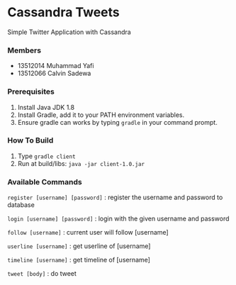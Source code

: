 # Cassandra Tweets

Simple Twitter Application with Cassandra

### Members

- 13512014 Muhammad Yafi
- 13512066 Calvin Sadewa

### Prerequisites

1. Install Java JDK 1.8
2. Install Gradle, add it to your PATH environment variables.
3. Ensure gradle can works by typing `gradle` in your command prompt.

### How To Build

1. Type `gradle client`
2. Run at build/libs: `java -jar client-1.0.jar`


### Available Commands

`register [username] [password]` : register the username and password to database

`login [username] [password]` : login with the given username and password

`follow [username]` : current user will follow [username]

`userline [username]` : get userline of [username]

`timeline [username]` : get timeline of [username]

`tweet [body]` : do tweet
